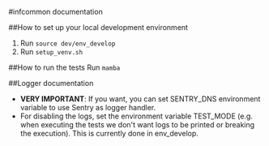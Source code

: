 #infcommon documentation

##How to set up your local development environment

1. Run `source dev/env_develop`
2. Run `setup_venv.sh`

##How to run the tests
Run `mamba`

##Logger documentation
* **VERY IMPORTANT**: If you want, you can set SENTRY_DNS environment variable to use Sentry as logger handler.
* For disabling the logs, set the environment variable TEST_MODE (e.g. when executing the tests we don't want logs to be printed or breaking the execution). This is currently done in env_develop.
